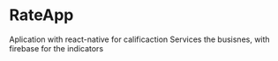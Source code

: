 # RateApp
Aplication with react-native for calificaction Services the busisnes, with firebase for the indicators
